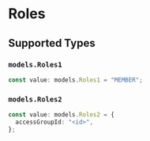 # Roles


## Supported Types

### `models.Roles1`

```typescript
const value: models.Roles1 = "MEMBER";
```

### `models.Roles2`

```typescript
const value: models.Roles2 = {
  accessGroupId: "<id>",
};
```

